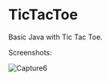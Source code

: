 # TicTacToe
 Basic Java with Tic Tac Toe.
 
 Screenshots:
 
<img src="https://i.ibb.co/LSPbR36/Capture6.png" alt="Capture6" border="0" />
